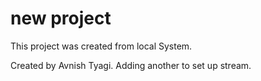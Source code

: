 # new project

This project was created from local System.

Created by Avnish Tyagi.
Adding another to set up stream.
